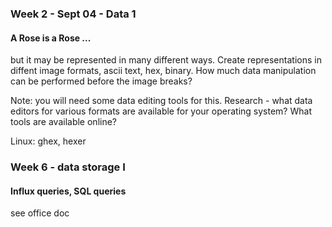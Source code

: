 

### Week 2 - Sept 04 - Data 1 

#### A Rose is a Rose ...

but it may be represented in many different ways.
Create representations in diffent image formats, ascii text, hex, binary.
How much data manipulation can be performed before the image breaks?

Note: you will need some data editing tools for this.
Research - what data editors for various formats are available for your operating system?
What tools are available online?

Linux: ghex, hexer



### Week 6 - data	storage	I

#### Influx queries, SQL queries

see office doc
